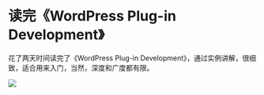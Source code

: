 # 读完《WordPress Plug-in Development》

花了两天时间读完了《WordPress Plug-in Development》，通过实例讲解，很细致，适合用来入门，当然，深度和广度都有限。

<a href="http://picasaweb.google.com/lh/photo/k7nT3M9jrDW1dPv-nzKJvQ?feat=embedwebsite"><img src="http://lh4.ggpht.com/_ceUJ_lBTHzc/THnN7TJZDlI/AAAAAAAABdI/OBmuprXqpX4/s400/wordpress-plugin-development.jpg" /></a>

